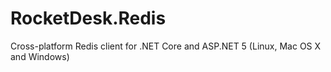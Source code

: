 # RocketDesk.Redis
Cross-platform Redis client for .NET Core and ASP.NET 5 (Linux, Mac OS X and Windows)

